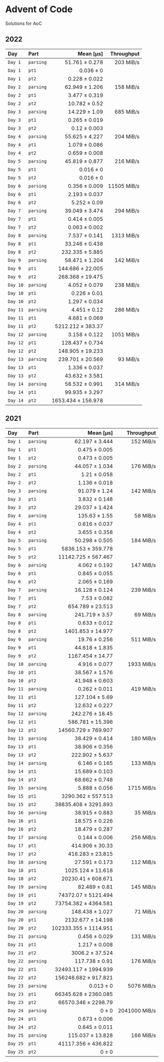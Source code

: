 # Advent of Code

Solutions for AoC

## 2022

| Day      | Part      |          Mean [µs] |  Throughput |
|:---------|:----------|-------------------:|------------:|
| `Day 1`  | `parsing` |     51.761 ± 0.278 |   203 MiB/s |
| `Day 1`  | `pt1`     |          0.036 ± 0 |             |
| `Day 1`  | `pt2`     |      0.228 ± 0.022 |             |
| `Day 2`  | `parsing` |     62.949 ± 1.206 |   158 MiB/s |
| `Day 2`  | `pt1`     |      3.477 ± 0.319 |             |
| `Day 2`  | `pt2`     |      10.782 ± 0.52 |             |
| `Day 3`  | `parsing` |      14.229 ± 1.09 |   685 MiB/s |
| `Day 3`  | `pt1`     |      0.265 ± 0.019 |             |
| `Day 3`  | `pt2`     |       0.12 ± 0.003 |             |
| `Day 4`  | `parsing` |     55.625 ± 4.227 |   204 MiB/s |
| `Day 4`  | `pt1`     |      1.079 ± 0.086 |             |
| `Day 4`  | `pt2`     |      0.659 ± 0.008 |             |
| `Day 5`  | `parsing` |     45.819 ± 0.877 |   216 MiB/s |
| `Day 5`  | `pt1`     |          0.016 ± 0 |             |
| `Day 5`  | `pt2`     |          0.016 ± 0 |             |
| `Day 6`  | `parsing` |      0.356 ± 0.009 | 11505 MiB/s |
| `Day 6`  | `pt1`     |      2.193 ± 0.037 |             |
| `Day 6`  | `pt2`     |       5.252 ± 0.09 |             |
| `Day 7`  | `parsing` |     39.049 ± 3.474 |   294 MiB/s |
| `Day 7`  | `pt1`     |      0.414 ± 0.005 |             |
| `Day 7`  | `pt2`     |      0.063 ± 0.002 |             |
| `Day 8`  | `parsing` |      7.537 ± 0.141 |  1313 MiB/s |
| `Day 8`  | `pt1`     |     33.246 ± 0.438 |             |
| `Day 8`  | `pt2`     |    232.335 ± 5.885 |             |
| `Day 9`  | `parsing` |     58.471 ± 1.204 |   142 MiB/s |
| `Day 9`  | `pt1`     |   144.686 ± 22.005 |             |
| `Day 9`  | `pt2`     |   268.368 ± 19.475 |             |
| `Day 10` | `parsing` |      4.052 ± 0.079 |   238 MiB/s |
| `Day 10` | `pt1`     |       0.226 ± 0.01 |             |
| `Day 10` | `pt2`     |      1.297 ± 0.034 |             |
| `Day 11` | `parsing` |       4.451 ± 0.12 |   286 MiB/s |
| `Day 11` | `pt1`     |      4.681 ± 0.069 |             |
| `Day 11` | `pt2`     |  5212.212 ± 383.37 |             |
| `Day 12` | `parsing` |      3.158 ± 0.122 |  1051 MiB/s |
| `Day 12` | `pt1`     |    128.437 ± 0.734 |             |
| `Day 12` | `pt2`     |   148.905 ± 19.233 |             |
| `Day 13` | `parsing` |   239.701 ± 20.569 |    93 MiB/s |
| `Day 13` | `pt1`     |      1.336 ± 0.037 |             |
| `Day 13` | `pt2`     |     43.632 ± 3.581 |             |
| `Day 14` | `parsing` |     58.532 ± 0.991 |   314 MiB/s |
| `Day 14` | `pt1`     |     99.935 ± 3.297 |             |
| `Day 14` | `pt2`     | 1653.434 ± 156.978 |             |

## 2021

| Day      | Part      |             Mean [µs] |    Throughput |
|:---------|:----------|----------------------:|--------------:|
| `Day 1`  | `parsing` |        62.197 ± 3.444 |     152 MiB/s |
| `Day 1`  | `pt1`     |         0.475 ± 0.005 |               |
| `Day 1`  | `pt2`     |         0.473 ± 0.005 |               |
| `Day 2`  | `parsing` |        44.057 ± 1.034 |     176 MiB/s |
| `Day 2`  | `pt1`     |          1.21 ± 0.058 |               |
| `Day 2`  | `pt2`     |         1.136 ± 0.018 |               |
| `Day 3`  | `parsing` |         91.079 ± 1.24 |     142 MiB/s |
| `Day 3`  | `pt1`     |         3.832 ± 0.148 |               |
| `Day 3`  | `pt2`     |        29.037 ± 1.424 |               |
| `Day 4`  | `parsing` |         135.63 ± 1.55 |      58 MiB/s |
| `Day 4`  | `pt1`     |         0.616 ± 0.037 |               |
| `Day 4`  | `pt2`     |         3.655 ± 0.358 |               |
| `Day 5`  | `parsing` |        50.298 ± 0.505 |     184 MiB/s |
| `Day 5`  | `pt1`     |    5836.153 ± 359.778 |               |
| `Day 5`  | `pt2`     |   11142.725 ± 567.467 |               |
| `Day 6`  | `parsing` |         4.062 ± 0.192 |     147 MiB/s |
| `Day 6`  | `pt1`     |         0.845 ± 0.055 |               |
| `Day 6`  | `pt2`     |         2.065 ± 0.169 |               |
| `Day 7`  | `parsing` |        16.128 ± 0.124 |     239 MiB/s |
| `Day 7`  | `pt1`     |          7.53 ± 0.082 |               |
| `Day 7`  | `pt2`     |      654.789 ± 23.513 |               |
| `Day 8`  | `parsing` |        241.719 ± 3.57 |      69 MiB/s |
| `Day 8`  | `pt1`     |         0.633 ± 0.012 |               |
| `Day 8`  | `pt2`     |     1401.853 ± 14.977 |               |
| `Day 9`  | `parsing` |         19.76 ± 0.256 |     511 MiB/s |
| `Day 9`  | `pt1`     |        44.618 ± 1.835 |               |
| `Day 9`  | `pt2`     |      1167.454 ± 14.77 |               |
| `Day 10` | `parsing` |         4.916 ± 0.077 |    1933 MiB/s |
| `Day 10` | `pt1`     |        38.567 ± 1.576 |               |
| `Day 10` | `pt2`     |        41.948 ± 0.603 |               |
| `Day 11` | `parsing` |         0.262 ± 0.011 |     419 MiB/s |
| `Day 11` | `pt1`     |        127.104 ± 5.69 |               |
| `Day 11` | `pt2`     |        12.632 ± 0.227 |               |
| `Day 12` | `parsing` |       242.276 ± 18.45 |               |
| `Day 12` | `pt1`     |      586.781 ± 15.396 |               |
| `Day 12` | `pt2`     |   14560.729 ± 769.907 |               |
| `Day 13` | `parsing` |        38.429 ± 0.414 |     180 MiB/s |
| `Day 13` | `pt1`     |        38.906 ± 0.356 |               |
| `Day 13` | `pt2`     |       222.902 ± 5.637 |               |
| `Day 14` | `parsing` |         6.146 ± 0.165 |     133 MiB/s |
| `Day 14` | `pt1`     |        15.689 ± 0.103 |               |
| `Day 14` | `pt2`     |        68.662 ± 0.748 |               |
| `Day 15` | `parsing` |         5.888 ± 0.056 |    1715 MiB/s |
| `Day 15` | `pt1`     |    3290.362 ± 557.513 |               |
| `Day 15` | `pt2`     |  38835.408 ± 3291.893 |               |
| `Day 16` | `parsing` |        38.915 ± 0.883 |      35 MiB/s |
| `Day 16` | `pt1`     |        18.575 ± 0.226 |               |
| `Day 16` | `pt2`     |        18.479 ± 0.287 |               |
| `Day 17` | `parsing` |         0.144 ± 0.006 |     256 MiB/s |
| `Day 17` | `pt1`     |       414.906 ± 30.33 |               |
| `Day 17` | `pt2`     |      416.283 ± 23.815 |               |
| `Day 18` | `parsing` |        27.591 ± 0.173 |     112 MiB/s |
| `Day 18` | `pt1`     |     1025.124 ± 11.618 |               |
| `Day 18` | `pt2`     |    20230.41 ± 608.671 |               |
| `Day 19` | `parsing` |         82.489 ± 0.81 |     145 MiB/s |
| `Day 19` | `pt1`     |   74372.07 ± 5121.494 |               |
| `Day 19` | `pt2`     |  73754.382 ± 4364.581 |               |
| `Day 20` | `parsing` |       148.438 ± 1.027 |      71 MiB/s |
| `Day 20` | `pt1`     |     2132.677 ± 14.198 |               |
| `Day 20` | `pt2`     | 102333.355 ± 1114.951 |               |
| `Day 21` | `parsing` |         0.456 ± 0.029 |     131 MiB/s |
| `Day 21` | `pt1`     |         1.217 ± 0.008 |               |
| `Day 21` | `pt2`     |       3006.2 ± 37.524 |               |
| `Day 22` | `parsing` |        117.738 ± 0.91 |     176 MiB/s |
| `Day 22` | `pt1`     |  32493.117 ± 1994.939 |               |
| `Day 22` | `pt2`     |  156248.682 ± 917.821 |               |
| `Day 23` | `parsing` |             0.013 ± 0 |    5076 MiB/s |
| `Day 23` | `pt1`     |  66345.628 ± 2360.085 |               |
| `Day 23` | `pt2`     |   66570.346 ± 2298.79 |               |
| `Day 24` | `parsing` |                 0 ± 0 | 2041000 MiB/s |
| `Day 24` | `pt1`     |         0.673 ± 0.006 |               |
| `Day 24` | `pt2`     |         0.645 ± 0.011 |               |
| `Day 25` | `parsing` |      115.037 ± 13.828 |     166 MiB/s |
| `Day 25` | `pt1`     |   41117.356 ± 436.822 |               |
| `Day 25` | `pt2`     |                 0 ± 0 |               |
